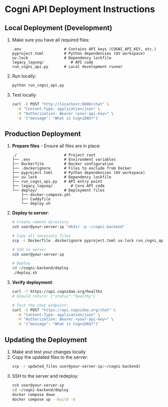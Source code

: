 # Cogni API Deployment Instructions

## Local Deployment (Development)

1. Make sure you have all required files:
   ```
   .env                   # Contains API keys (COGNI_API_KEY, etc.)
   pyproject.toml         # Python dependencies (UV workspace)
   uv.lock                # Dependency lockfile
   legacy_logseq/            # API code
   run_cogni_api.py       # Local development runner
   ```

2. Run locally:
   ```bash
   python run_cogni_api.py
   ```
   
3. Test locally:
   ```bash
   curl -X POST "http://localhost:8000/chat" \
     -H "Content-Type: application/json" \
     -H "Authorization: Bearer <your-api-key>" \
     -d '{"message": "What is CogniDAO?"}'
   ```

## Production Deployment

1. **Prepare files** - Ensure all files are in place:
   ```
   ./                     # Project root
   ├── .env               # Environment variables
   ├── Dockerfile         # Docker configuration
   ├── .dockerignore      # Files to exclude from Docker
   ├── pyproject.toml     # Python dependencies (UV workspace)
   ├── uv.lock            # Dependency lockfile
   ├── run_cogni_api.py   # API entry point
   ├── legacy_logseq/        # Core API code
   └── deploy/            # Deployment files
       ├── docker-compose.yml
       ├── Caddyfile
       └── deploy.sh
   ```

2. **Deploy to server**:
   ```bash
   # Create remote directory
   ssh user@your-server-ip "mkdir -p ~/cogni-backend"
   
   # Copy all necessary files
   scp -r Dockerfile .dockerignore pyproject.toml uv.lock run_cogni_api.py .env legacy_logseq/ deploy/ user@your-server-ip:~/cogni-backend/
   
   # SSH to server
   ssh user@your-server-ip
   
   # Deploy
   cd ~/cogni-backend/deploy
   ./deploy.sh
   ```

3. **Verify deployment**:
   ```bash
   curl -f https://api.cognidao.org/healthz
   # Should return: {"status":"healthy"}
   
   # Test the chat endpoint:
   curl -X POST "https://api.cognidao.org/chat" \
     -H "Content-Type: application/json" \
     -H "Authorization: Bearer <your-api-key>" \
     -d '{"message": "What is CogniDAO?"}'
   ```

## Updating the Deployment

1. Make and test your changes locally
2. Copy the updated files to the server:
   ```bash
   scp -r updated_files user@your-server-ip:~/cogni-backend/
   ```
3. SSH to the server and redeploy:
   ```bash
   ssh user@your-server-ip
   cd ~/cogni-backend/deploy
   docker compose down
   docker compose up --build -d
   ``` 